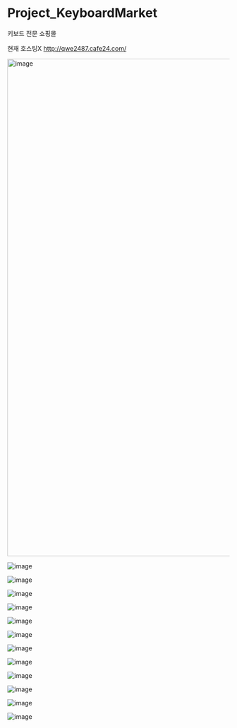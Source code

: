 # Project_KeyboardMarket
키보드 전문 쇼핑몰

현재 호스팅X
http://qwe2487.cafe24.com/

<img width="1127" alt="image" src="https://github.com/minhyeok2487/Project_KeyboardMarket/assets/76654360/e0369482-a43d-4797-8c05-38479310ac84">

![image](https://github.com/minhyeok2487/Project_KeyboardMarket/assets/76654360/9503f41b-a0e7-4c2b-ad10-32d0bdadd203)

![image](https://github.com/minhyeok2487/Project_KeyboardMarket/assets/76654360/16b9e077-c67e-42c5-a0b1-8dff455b0132)

![image](https://github.com/minhyeok2487/Project_KeyboardMarket/assets/76654360/1227e0f7-5d68-4431-be54-eba26c64df49)

![image](https://github.com/minhyeok2487/Project_KeyboardMarket/assets/76654360/b3e4ab31-7e4d-435a-a555-8a0406416d9d)

![image](https://github.com/minhyeok2487/Project_KeyboardMarket/assets/76654360/a9ed868a-45be-4c78-9787-22739810b50c)

![image](https://github.com/minhyeok2487/Project_KeyboardMarket/assets/76654360/f2f27eb6-7f75-4c59-bbd8-7b1d26148701)

![image](https://github.com/minhyeok2487/Project_KeyboardMarket/assets/76654360/682e50af-702f-465b-9c22-75cb9539f34e)

![image](https://github.com/minhyeok2487/Project_KeyboardMarket/assets/76654360/bd48aa72-3ffa-4508-b73a-6827a6724552)

![image](https://github.com/minhyeok2487/Project_KeyboardMarket/assets/76654360/ecb9ef05-db1f-46bd-bf11-2addd1af827b)

![image](https://github.com/minhyeok2487/Project_KeyboardMarket/assets/76654360/cc85050e-ed7d-4c46-819c-efbd8d0310c9)

![image](https://github.com/minhyeok2487/Project_KeyboardMarket/assets/76654360/28e5a88c-a433-46cd-b563-0a6ada240857)

![image](https://github.com/minhyeok2487/Project_KeyboardMarket/assets/76654360/d21c56a5-2d63-4e59-ac9b-0eb802421952)
